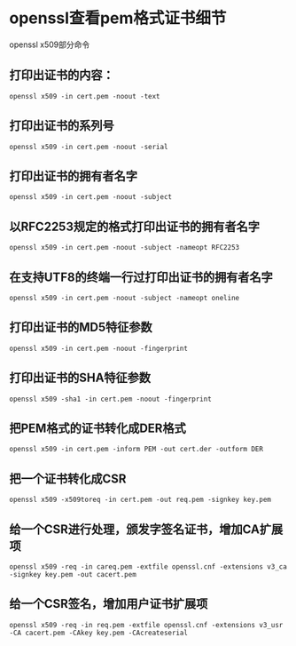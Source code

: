 # openssl查看pem格式证书细节
openssl x509部分命令

## 打印出证书的内容：
`openssl x509 -in cert.pem -noout -text`
## 打印出证书的系列号
`openssl x509 -in cert.pem -noout -serial`
## 打印出证书的拥有者名字
`openssl x509 -in cert.pem -noout -subject`
## 以RFC2253规定的格式打印出证书的拥有者名字
`openssl x509 -in cert.pem -noout -subject -nameopt RFC2253`
## 在支持UTF8的终端一行过打印出证书的拥有者名字
`openssl x509 -in cert.pem -noout -subject -nameopt oneline`
## 打印出证书的MD5特征参数
`openssl x509 -in cert.pem -noout -fingerprint`
## 打印出证书的SHA特征参数
`openssl x509 -sha1 -in cert.pem -noout -fingerprint`
## 把PEM格式的证书转化成DER格式
`openssl x509 -in cert.pem -inform PEM -out cert.der -outform DER`
## 把一个证书转化成CSR
`openssl x509 -x509toreq -in cert.pem -out req.pem -signkey key.pem`
## 给一个CSR进行处理，颁发字签名证书，增加CA扩展项
`openssl x509 -req -in careq.pem -extfile openssl.cnf -extensions v3_ca -signkey key.pem -out cacert.pem`
## 给一个CSR签名，增加用户证书扩展项
`openssl x509 -req -in req.pem -extfile openssl.cnf -extensions v3_usr -CA cacert.pem -CAkey key.pem -CAcreateserial`

<!-- https://www.cnblogs.com/codedoge/p/11505050.html -->